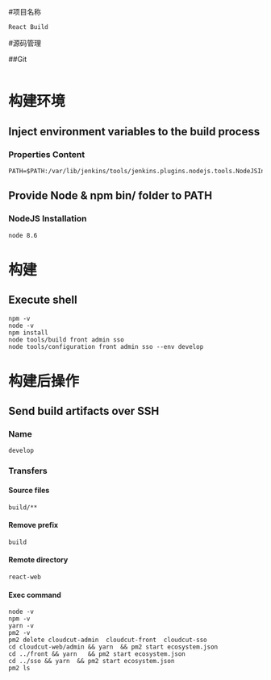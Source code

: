 #项目名称
```
React Build
```

#源码管理

##Git
```
```

# 构建环境

## Inject environment variables to the build process

### Properties Content
```
PATH=$PATH:/var/lib/jenkins/tools/jenkins.plugins.nodejs.tools.NodeJSInstallation/recent_node/bin/
```

## Provide Node & npm bin/ folder to PATH

### NodeJS Installation
```
node 8.6
```

# 构建

## Execute shell
```
npm -v
node -v
npm install
node tools/build front admin sso
node tools/configuration front admin sso --env develop
```

# 构建后操作

## Send build artifacts over SSH

### Name
```
develop
```

### Transfers

#### Source files
```
build/**
```

#### Remove prefix
```
build
```

#### Remote directory
```
react-web
```

#### Exec command
```
node -v
npm -v
yarn -v
pm2 -v
pm2 delete cloudcut-admin  cloudcut-front  cloudcut-sso
cd cloudcut-web/admin && yarn  && pm2 start ecosystem.json
cd ../front && yarn   && pm2 start ecosystem.json
cd ../sso && yarn  && pm2 start ecosystem.json
pm2 ls
```
